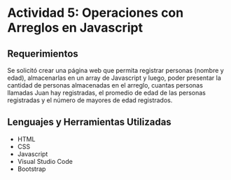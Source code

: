 # Actividad 5: Operaciones con Arreglos en Javascript
## Requerimientos
Se solicitó crear una página web que permita registrar personas (nombre y edad), almacenarlas en un array de Javascript y luego, poder presentar la cantidad de personas almacenadas en el arreglo, cuantas personas llamadas Juan hay registradas, el promedio de edad de las personas registradas y el número de mayores de edad registrados.

## Lenguajes y Herramientas Utilizadas
* HTML
* CSS
* Javascript
* Visual Studio Code
* Bootstrap
